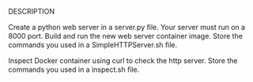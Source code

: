 DESCRIPTION 

Create a python web server in a server.py ﬁle. 
Your server must run on a 8000 port. 
Build and run the new web server container image. 
Store the commands you used in a SimpleHTTPServer.sh ﬁle. 

Inspect Docker container using curl to check the http server. 
Store the commands you used in a inspect.sh ﬁle.
